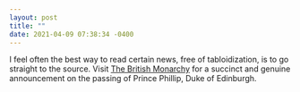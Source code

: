 ```yaml
---
layout: post
title: ""
date: 2021-04-09 07:38:34 -0400
---
```


I feel often the best way to read certain news, free of tabloidization, is to go straight to the source. Visit [The British Monarchy](https://www.royal.uk/announcement-death-duke-edinburgh) for a succinct and genuine announcement on the passing of Prince Phillip, Duke of Edinburgh.
